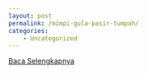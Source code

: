 ```yaml
---
layout: post
permalink: /mimpi-gula-pasir-tumpah/
categories:
    - Uncategorized
---
```


[Baca Selengkapnya](/09)